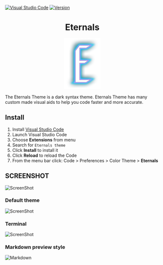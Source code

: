 [![Visual Studio Code](https://img.shields.io/badge/-Visual%20Studio%20Code-0A1A2F?style=flat&logo=visual-studio-code&logoColor=007ACC)]() 
[![Version](https://img.shields.io/badge/Eternals-v0.0.1-1f425f.svg)]()





 <div align="center">
  <h1 align="center" href=""><a>Eternals</a></h1><img src="./eternals-icon2.png">
</div>

The Eternals Theme is a dark syntax theme. Eternals Theme has many custom made visual aids to help you code faster and more accurate.

## Install
1.  Install [Visual Studio Code](https://code.visualstudio.com/)
2.  Launch Visual Studio Code
3.  Choose **Extensions** from menu
4.  Search for `Eternals theme`
5.  Click **Install** to install it
6.  Click **Reload** to reload the Code
7.  From the menu bar click: Code > Preferences > Color Theme > **Eternals**

## SCREENSHOT
![ScreenShot](https://i.imgur.com/iiPSq74.png)

### Default theme
![ScreenShot](https://i.imgur.com/JL5Rlqz.png)

### Terminal
![ScreenShot](https://i.imgur.com/gBF49Fg.png)

### Markdown preview style

![Markdown](https://i.imgur.com/jd2ALjh.png)

